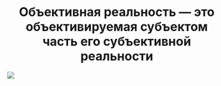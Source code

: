 <h1 align="center">Объективная реальность — это объективируемая субъектом часть его субъективной реальности</h1>

![](https://static.wikia.nocookie.net/dota2_gamepedia/images/c/c9/Emoticon_huh.gif/revision/latest?cb=20180504011823)
